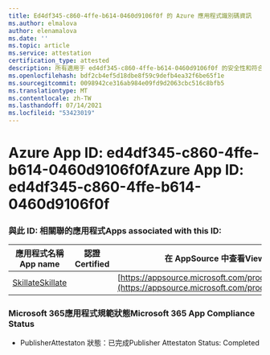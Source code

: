 ```yaml
---
title: Ed4df345-c860-4ffe-b614-0460d9106f0f 的 Azure 應用程式識別碼資訊
ms.author: elmalova
author: elenamalova
ms.date: ''
ms.topic: article
ms.service: attestation
certification_type: attested
description: 所有適用于 ed4df345-c860-4ffe-b614-0460d9106f0f 的安全性和符合性資訊資訊。
ms.openlocfilehash: bdf2cb4ef5d18dbe8f59c9defb4ea32f6be65f1e
ms.sourcegitcommit: 0098942ce316ab984e09fd9d2063cbc516c8bfb5
ms.translationtype: MT
ms.contentlocale: zh-TW
ms.lasthandoff: 07/14/2021
ms.locfileid: "53423019"
---
```

# <a name="azure-app-id-ed4df345-c860-4ffe-b614-0460d9106f0f"></a><span data-ttu-id="0fb94-103">Azure App ID: ed4df345-c860-4ffe-b614-0460d9106f0f</span><span class="sxs-lookup"><span data-stu-id="0fb94-103">Azure App ID: ed4df345-c860-4ffe-b614-0460d9106f0f</span></span>


### <a name="apps-associated-with-this-id"></a><span data-ttu-id="0fb94-104">與此 ID: 相關聯的應用程式</span><span class="sxs-lookup"><span data-stu-id="0fb94-104">Apps associated with this ID:</span></span>
| <span data-ttu-id="0fb94-105">**應用程式名稱**</span><span class="sxs-lookup"><span data-stu-id="0fb94-105">**App name**</span></span> | <span data-ttu-id="0fb94-106">**認證**</span><span class="sxs-lookup"><span data-stu-id="0fb94-106">**Certified**</span></span> | <span data-ttu-id="0fb94-107">**在 AppSource 中查看**</span><span class="sxs-lookup"><span data-stu-id="0fb94-107">**View in AppSource**</span></span> |
|-|-|-|
| [<span data-ttu-id="0fb94-108">Skillate</span><span class="sxs-lookup"><span data-stu-id="0fb94-108">Skillate</span></span>](https://docs.microsoft.com/en-us/microsoft-365-app-certification/forward/WA200002490) |  | [https://appsource.microsoft.com/product/office/WA200002490](https://appsource.microsoft.com/product/office/WA200002490) |

### <a name="microsoft-365-app-compliance-status"></a><span data-ttu-id="0fb94-109">Microsoft 365應用程式規範狀態</span><span class="sxs-lookup"><span data-stu-id="0fb94-109">Microsoft 365 App Compliance Status</span></span>
- <span data-ttu-id="0fb94-110">PublisherAttestaton 狀態：已完成</span><span class="sxs-lookup"><span data-stu-id="0fb94-110">Publisher Attestaton Status: Completed</span></span>
